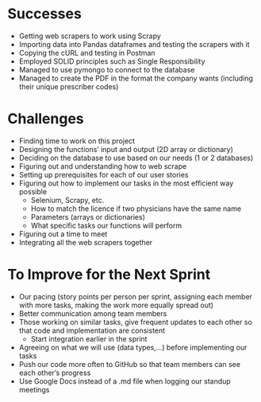 # Successes
- Getting web scrapers to work using Scrapy
- Importing data into Pandas dataframes and testing the scrapers with it
- Copying the cURL and testing in Postman
- Employed SOLID principles such as Single Responsibility
- Managed to use pymongo to connect to the database
- Managed to create the PDF in the format the company wants (including their unique prescriber codes)

# Challenges
- Finding time to work on this project  
- Designing the functions’ input and output (2D array or dictionary)
- Deciding on the database to use based on our needs (1 or 2 databases)
- Figuring out and understanding how to web scrape
- Setting up prerequisites for each of our user stories
- Figuring out how to implement our tasks in the most efficient way possible
  - Selenium, Scrapy, etc.
  - How to match the licence if two physicians have the same name
  - Parameters (arrays or dictionaries)
  - What specific tasks our functions will perform
- Figuring out a time to meet
- Integrating all the web scrapers together

# To Improve for the Next Sprint
- Our pacing (story points per person per sprint, assigning each member with more tasks, making the work more equally spread out)
- Better communication among team members
- Those working on similar tasks, give frequent updates to each other so that code and implementation are consistent
  - Start integration earlier in the sprint
- Agreeing on what we will use (data types,...) before implementing our tasks
- Push our code more often to GitHub so that team members can see each other’s progress
- Use Google Docs instead of a .md file when logging our standup meetings
